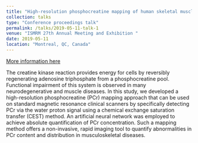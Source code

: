 ```yaml
---
title: "High-resolution phosphocreatine mapping of human skeletal muscle by artificial neural network-based CEST MRI at 3T"
collection: talks
type: "Conference proceedings talk"
permalink: /talks/2019-05-11-talk-1
venue: "ISMRM 27th Annual Meeting and Exhibition "
date: 2019-05-11
location: "Montreal, QC, Canada"
---
```


[More information here](http://linchenmri.github.io/files/ANNCESTISMRM.wmv)

The creatine kinase reaction provides energy for cells by reversibly regenerating adenosine triphosphate from a phosphocreatine pool. Functional impairment of this system is observed in many neurodegenerative and muscle diseases. In this study, we developed a high-resolution phosphocreatine (PCr) mapping approach that can be used on standard magnetic resonance clinical scanners by specifically detecting PCr via the water proton signal using a chemical exchange saturation transfer (CEST) method. An artificial neural network was employed to achieve absolute quantification of PCr concentration. Such a mapping method offers a non-invasive, rapid imaging tool to quantify abnormalities in PCr content and distribution in musculoskeletal diseases.